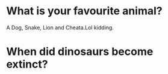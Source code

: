 # What is your favourite animal?
A Dog, Snake, Lion and Cheata.Lol kidding.

# When did dinosaurs become extinct?